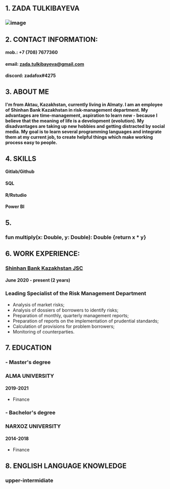 ## 1. **ZADA TULKIBAYEVA** 
### ![image](https://user-images.githubusercontent.com/54464470/190895478-bcc31d2d-e8df-4aca-b1bb-1f4688c8127d.png)

## 2. CONTACT INFORMATION:
#### mob.: +7 (708) 7677360
#### email: zada.tulkibayeva@gmail.com
#### discord: zadafox#4275

## 3. ABOUT ME
#### I'm from Aktau, Kazakhstan, currently living in Almaty. I am an employee of Shinhan Bank Kazakhstan in risk-management department. My advantages are time-management, aspiration to learn new - because I believe that the meaning of life is a development (evolution). My disadvantages are taking up new hobbies and getting distracted by social media. My goal is to learn several programming languages and integrate them at my current job, to create helpful things which make working process easy to people.

## 4. SKILLS
#### Gitlab/Github
#### SQL
#### R/Rstudio
#### Power BI

## 5. 
### fun multiply(x: Double, y: Double): Double {return x * y}


## 6. WORK EXPERIENCE:
### [Shinhan Bank Kazakhstan JSC][1]
#### June 2020 - present (2 years)
### Leading Specialist of the Risk Management Department
- Analysis of market risks;
- Analysis of dossiers of borrowers to identify risks;
- Preparation of monthly, quarterly management reports;
- Preparation of reports on the implementation of prudential standards;
- Calculation of provisions for problem borrowers;
- Monitoring of counterparties.

## 7. EDUCATION
### - Master's degree
### ALMA UNIVERSITY
#### 2019-2021
- Finance

### - Bachelor's degree
### NARXOZ UNIVERSITY
#### 2014-2018
- Finance

## 8. ENGLISH LANGUAGE KNOWLEDGE
### upper-intermidiate

[1]: https://www.shinhan.kz/ "Shinhan Bank Kazakhstan JSC"
